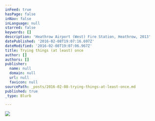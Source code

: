 ```yaml
---
inFeed: true
hasPage: false
inNav: false
inLanguage: null
starred: false
keywords: []
description: 'Heathrow Airport (West) Fire Station, Heathrow, 2013'
datePublished: '2016-02-08T19:07:16.697Z'
dateModified: '2016-02-08T19:07:06.967Z'
title: Trying things (at least) once
author: []
authors: []
publisher:
  name: null
  domain: null
  url: null
  favicon: null
sourcePath: _posts/2016-02-08-trying-things-at-least-once.md
published: true
_type: Blurb

---
```

![](https://the-grid-user-content.s3-us-west-2.amazonaws.com/87a5861d-7e06-4f2c-a1f8-308b04f4e866.jpg)